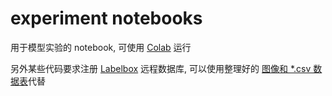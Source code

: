 # experiment notebooks

用于模型实验的 notebook, 可使用 [Colab](https://colab.research.google.com/notebooks/intro.ipynb) 运行

另外某些代码要求注册 [Labelbox](https://labelbox.com/) 远程数据库, 可以使用整理好的 [图像和 *.csv 数据表](https://github.com/YoungY620/neu-lung2022/releases/download/v0.4/data.zip)代替
